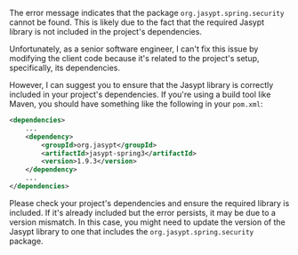 The error message indicates that the package `org.jasypt.spring.security` cannot be found. This is likely due to the fact that the required Jasypt library is not included in the project's dependencies. 

Unfortunately, as a senior software engineer, I can't fix this issue by modifying the client code because it's related to the project's setup, specifically, its dependencies. 

However, I can suggest you to ensure that the Jasypt library is correctly included in your project's dependencies. If you're using a build tool like Maven, you should have something like the following in your `pom.xml`:

```xml
<dependencies>
    ...
    <dependency>
        <groupId>org.jasypt</groupId>
        <artifactId>jasypt-spring3</artifactId>
        <version>1.9.3</version>
    </dependency>
    ...
</dependencies>
```

Please check your project's dependencies and ensure the required library is included. If it's already included but the error persists, it may be due to a version mismatch. In this case, you might need to update the version of the Jasypt library to one that includes the `org.jasypt.spring.security` package.